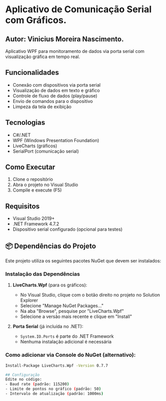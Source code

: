 # Aplicativo de Comunicação Serial com Gráficos.
## Autor: Vinicius Moreira Nascimento.

Aplicativo WPF para monitoramento de dados via porta serial com visualização gráfica em tempo real.

## Funcionalidades
- Conexão com dispositivos via porta serial
- Visualização de dados em texto e gráfico
- Controle de fluxo de dados (play/pause)
- Envio de comandos para o dispositivo
- Limpeza da tela de exibição

## Tecnologias
- C#/.NET
- WPF (Windows Presentation Foundation)
- LiveCharts (gráficos)
- SerialPort (comunicação serial)

## Como Executar
1. Clone o repositório
2. Abra o projeto no Visual Studio
3. Compile e execute (F5)

## Requisitos
- Visual Studio 2019+
- .NET Framework 4.7.2
- Dispositivo serial configurado (opcional para testes)


## 📦 Dependências do Projeto

Este projeto utiliza os seguintes pacotes NuGet que devem ser instalados:

### Instalação das Dependências

1. **LiveCharts.Wpf** (para os gráficos):
   - No Visual Studio, clique com o botão direito no projeto no Solution Explorer
   - Selecione "Manage NuGet Packages..."
   - Na aba "Browse", pesquise por "LiveCharts.Wpf"
   - Selecione a versão mais recente e clique em "Install"

2. **Porta Serial** (já incluída no .NET):
   - `System.IO.Ports` é parte do .NET Framework
   - Nenhuma instalação adicional é necessária

### Como adicionar via Console do NuGet (alternativo):
```bash
Install-Package LiveCharts.Wpf -Version 0.7.7

## Configuração
Edite no código:
- Baud rate (padrão: 115200)
- Limite de pontos no gráfico (padrão: 50)
- Intervalo de atualização (padrão: 1000ms)
